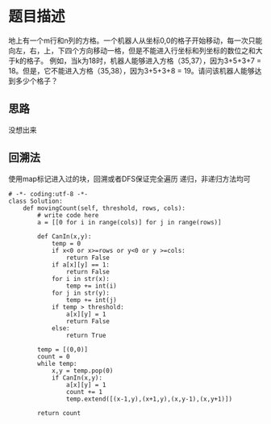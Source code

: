 # 题目描述
地上有一个m行和n列的方格。一个机器人从坐标0,0的格子开始移动，每一次只能向左，右，上，下四个方向移动一格，但是不能进入行坐标和列坐标的数位之和大于k的格子。 例如，当k为18时，机器人能够进入方格（35,37），因为3+5+3+7 = 18。但是，它不能进入方格（35,38），因为3+5+3+8 = 19。请问该机器人能够达到多少个格子？

## 思路 
没想出来

## 回溯法
使用map标记进入过的块，回溯或者DFS保证完全遍历
递归，非递归方法均可
```
# -*- coding:utf-8 -*-
class Solution:
    def movingCount(self, threshold, rows, cols):
        # write code here
        a = [[0 for i in range(cols)] for j in range(rows)]
        
        def CanIn(x,y):
            temp = 0
            if x<0 or x>=rows or y<0 or y >=cols:
                return False
            if a[x][y] == 1:
                return False
            for i in str(x):
                temp += int(i)
            for j in str(y):
                temp += int(j)
            if temp > threshold:
                a[x][y] = 1
                return False
            else:
                return True
        
        temp = [(0,0)]
        count = 0
        while temp:
            x,y = temp.pop(0)
            if CanIn(x,y):
                a[x][y] = 1
                count += 1
                temp.extend([(x-1,y),(x+1,y),(x,y-1),(x,y+1)])
        
        return count
```